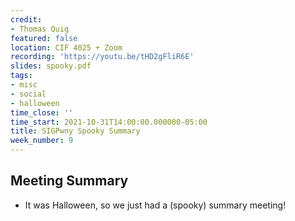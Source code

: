 ```yaml
---
credit:
- Thomas Quig
featured: false
location: CIF 4025 + Zoom
recording: 'https://youtu.be/tHD2gFliR6E'
slides: spooky.pdf
tags:
- misc
- social
- halloween
time_close: ''
time_start: 2021-10-31T14:00:00.000000-05:00
title: SIGPwny Spooky Summary
week_number: 9
---
```

## Meeting Summary
- It was Halloween, so we just had a (spooky) summary meeting!